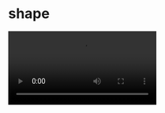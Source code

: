 # shape
![Design preview for the new shape](https://github.com/sarahmhd/shapes/blob/main/new-design-car/design/design.mp4)
